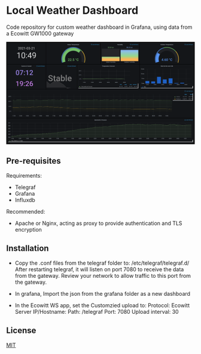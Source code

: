 # Local Weather Dashboard

Code repository for custom weather dashboard in Grafana, using data from a Ecowitt GW1000 gateway

![Local Weather Dashboard](/Screenshot-Grafana.png?raw=true "Grafana Screenshot")

## Pre-requisites

Requirements:
- Telegraf
- Grafana
- Influxdb

Recommended:
- Apache or Nginx, acting as proxy to provide authentication and TLS encryption

## Installation

- Copy the .conf files from the telegraf folder to:
/etc/telegraf/telegraf.d/
After restarting telegraf, it will listen on port 7080 to receive the data from the gateway. Review your network to allow traffic to this port from the gateway.

- In grafana, Import the json from the grafana folder as a new dashboard

- In the Ecowitt WS app, set the Customzied upload to:
Protocol: Ecowitt
Server IP/Hostname: <Your telegraf installation hostname>
Path: /telegraf
Port: 7080
Upload interval: 30

## License
[MIT](https://choosealicense.com/licenses/mit/)
